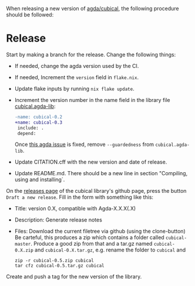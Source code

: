 When releasing a new version of
[agda/cubical](https://github.com/agda/cubical), the following
procedure should be followed:

Release
=======

Start by making a branch for the release. Change the following things:

* If needed, change the agda version used by the CI.

* If needed, Increment the `version` field in `flake.nix`.

* Update flake inputs by running `nix flake update`.

* Increment the version number in the name field in the library file
  [cubical.agda-lib](cubical.agda-lib):

  ```diff
  -name: cubical-0.2
  +name: cubical-0.3
   include: .
   depend:
  ```
  Once [this agda issue](https://github.com/agda/agda/issues/8005) is fixed, remove `--guardedness` from `cubical.agda-lib`.

* Update CITATION.cff with the new version and date of release.

* Update README.md. There should be a new line in section "Compiling, using and installing`.

On the [releases page](https://github.com/agda/cubical/releases) of the cubical library's github page,
press the button `Draft a new release`.
Fill in the form with something like this:

* Title: version 0.X, compatible with Agda-X.X.X(.X)

* Description: Generate release notes

* Files: Download the current filetree via github (using the clone-button)
  Be carteful, this produces a zip which contains a folder called ```cubical-master```.
  Produce a good zip from that and a tar.gz named `cubical-0.X.zip` and `cubical-0.X.tar.gz`,
  e.g. rename the folder to ```cubical``` and
  ```
  zip -r cubical-0.5.zip cubical
  tar cfz cubical-0.5.tar.gz cubical
  ```

Create and push a tag for the new version of the library.
